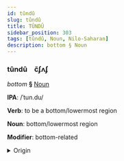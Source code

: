 ```yaml
---
id: tûndû
slug: tûndû
title: TÛNDÛ
sidebar_position: 303
tags: [tûndû, Noun, Nilo-Saharan]
description: bottom § Noun
---
```


### tûndû&emsp;<span kind="abugida">c̃ʄʌʄ</span>

*bottom* **§** [Noun](../../tags/Noun)

**IPA**: /ˈtun.du/

**Verb**: to be a bottom/lowermost region

**Noun**: bottom/lowermost region

**Modifier**: bottom-related

<details>
    <summary>Origin</summary>
    Zarma tundu /'tun.du/<br/>
    <em>Nilo-Saharan Language Family</em>
</details>